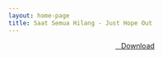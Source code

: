 ```yaml
---
layout: home-page
title: Saat Semua Hilang - Just Hope Out
---
```


<center>
<a href="https://drive.google.com/uc?authuser=0&id=1JgoPbs9FGZAd_3Ey7Yocgkjo56Ccp0QC&export=download" ><i class="fa fa-caret-down" aria-hidden="true"></i>&nbsp; &nbsp;Download</a>
</center>
